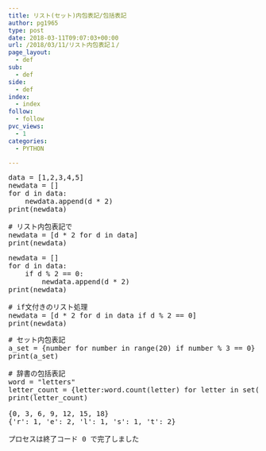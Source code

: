 ```yaml
---
title: リスト(セット)内包表記/包括表記
author: pg1965
type: post
date: 2018-03-11T09:07:03+00:00
url: /2018/03/11/リスト内包表記１/
page_layout:
  - def
sub:
  - def
side:
  - def
index:
  - index
follow:
  - follow
pvc_views:
  - 1
categories:
  - PYTHON

---
```

<pre class="lang:python decode:true ">data = [1,2,3,4,5]
newdata = []
for d in data:
    newdata.append(d * 2)
print(newdata)

# リスト内包表記で
newdata = [d * 2 for d in data]
print(newdata)</pre>

<pre class="lang:python decode:true ">newdata = []
for d in data:
    if d % 2 == 0:
        newdata.append(d * 2)
print(newdata)

# if文付きのリスト処理
newdata = [d * 2 for d in data if d % 2 == 0]
print(newdata)
</pre>

<pre class="lang:python decode:true "># セット内包表記
a_set = {number for number in range(20) if number % 3 == 0}
print(a_set)

# 辞書の包括表記
word = "letters"
letter_count = {letter:word.count(letter) for letter in set(word)}
print(letter_count)

{0, 3, 6, 9, 12, 15, 18}
{'r': 1, 'e': 2, 'l': 1, 's': 1, 't': 2}

プロセスは終了コード 0 で完了しました</pre>

&nbsp;